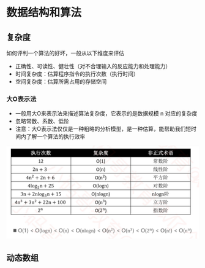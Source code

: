 # 数据结构和算法

## 复杂度

如何评判一个算法的好坏，一般从以下维度来评估

* 正确性、可读性、健壮性（对不合理输入的反应能力和处理能力）
* 时间复杂度：估算程序指令的执行次数（执行时间）
* 空间复杂度：估算所需占用的存储空间

### 大O表示法

* 一般用大O来表示法来描述算法复杂度，它表示的是数据规模 n 对应的复杂度
* 忽略常数、系数、低阶
* 注意：大O表示法仅仅是一种粗略的分析模型，是一种估算，能帮助我们短时间内了解一个算法的执行效率

![常见的复杂度](images/4.png)

## 动态数组
